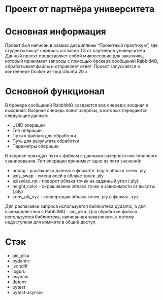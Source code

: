 # Проект от партнёра университета

# Основная информация

Проект был написан в рамках дисциплины “Проектный практикум”, где студенты пишут сервисы согласно ТЗ от партнёров университета. Данный проект представляет собой микросервис для заказчика, который принимает запросы с помощью брокера сообщений RabbitMQ, обрабатывает файлы и отправляет ответ. Проект запускается в контейнере Docker из-под Ubuntu 20.+

# Основной функционал

В брокере сообщений RabbitMQ создаются все очереди: входная и выходная. Входная очередь ловит запросы, в которых передаются следующие данные:

- UUID операции
- Тип операции
- Пути к файлам для обработки
- Путь для результата обработки
- Параметры операции

В запросе приходят пути к файлам с данными лазерного или теплового сканирования. Тип операции принимает одно из пяти значений:

- unbag - распаковка данных в формате .bag в облако точек .ply
- axis_swap - смена осей в облаке точек .ply
- axiswise_rot - поворот облака точек на заданный угол (.ply)
- height_color - окрашивание облака точек в зависимости от высоты (.ply)
- conv_ply_xyz - конвертация облака точек .ply в формат .xyz

Для распаковки запроса используется библиотека pydantic, а для взаимодействия с RabbitMQ - aio_pika. Для обработки файлов используется библиотека, написанная заказчиком, а потому недоступная для коммита в общий доступ.

# Стэк

- aio_pika
- pydantic
- jsondiff
- loguru
- asyncio
- dotenv
- pytest
- pytest-asyncio

